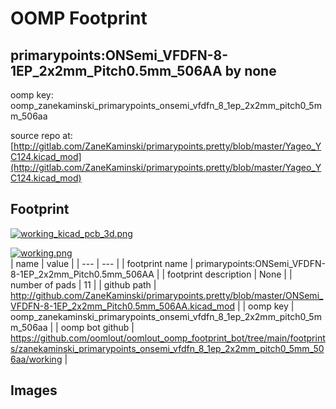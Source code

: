 # OOMP Footprint  
## primarypoints:ONSemi_VFDFN-8-1EP_2x2mm_Pitch0.5mm_506AA  by none  
  
oomp key: oomp_zanekaminski_primarypoints_onsemi_vfdfn_8_1ep_2x2mm_pitch0_5mm_506aa  
  
source repo at: [http://gitlab.com/ZaneKaminski/primarypoints.pretty/blob/master/Yageo_YC124.kicad_mod](http://gitlab.com/ZaneKaminski/primarypoints.pretty/blob/master/Yageo_YC124.kicad_mod)  
## Footprint  
  
[![working_kicad_pcb_3d.png](working_kicad_pcb_3d_600.png)](working_kicad_pcb_3d.png)  
  
[![working.png](working_600.png)](working.png)  
| name | value | 
| --- | --- | 
| footprint name | primarypoints:ONSemi_VFDFN-8-1EP_2x2mm_Pitch0.5mm_506AA | 
| footprint description | None | 
| number of pads | 11 | 
| github path | http://github.com/ZaneKaminski/primarypoints.pretty/blob/master/ONSemi_VFDFN-8-1EP_2x2mm_Pitch0.5mm_506AA.kicad_mod | 
| oomp key | oomp_zanekaminski_primarypoints_onsemi_vfdfn_8_1ep_2x2mm_pitch0_5mm_506aa | 
| oomp bot github | https://github.com/oomlout/oomlout_oomp_footprint_bot/tree/main/footprints/zanekaminski_primarypoints_onsemi_vfdfn_8_1ep_2x2mm_pitch0_5mm_506aa/working | 
## Images  
